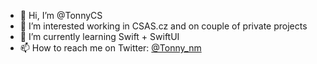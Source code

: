 - 👋 Hi, I’m @TonnyCS
- 👀 I’m interested working in CSAS.cz and on couple of private projects
- 🌱 I’m currently learning Swift + SwiftUI
- 📫 How to reach me on Twitter: [@Tonny\_nm](https://twitter.com/Tonny\_nm)

